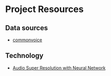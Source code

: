 # Project Resources

## Data sources
- [commonvoice](https://commonvoice.mozilla.org/en/datasets)

## Technology
- [Audio Super Resolution with Neural Network](https://kuleshov.github.io/audio-super-res/)